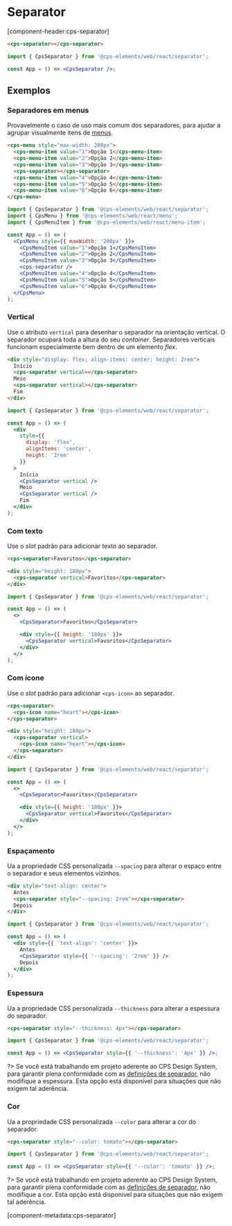 # Separator

[component-header:cps-separator]

```html preview
<cps-separator></cps-separator>
```

```jsx react
import { CpsSeparator } from '@cps-elements/web/react/separator';

const App = () => <CpsSeparator />;
```

## Exemplos

### Separadores em menus

Provavelmente o caso de uso mais comum dos separadores, para ajudar a agrupar visualmente itens de [menus](/componentes/menu).

```html preview
<cps-menu style="max-width: 200px">
  <cps-menu-item value="1">Opção 1</cps-menu-item>
  <cps-menu-item value="2">Opção 2</cps-menu-item>
  <cps-menu-item value="3">Opção 3</cps-menu-item>
  <cps-separator></cps-separator>
  <cps-menu-item value="4">Opção 4</cps-menu-item>
  <cps-menu-item value="5">Opção 5</cps-menu-item>
  <cps-menu-item value="6">Opção 6</cps-menu-item>
</cps-menu>
```

```jsx react
import { CpsSeparator } from '@cps-elements/web/react/separator';
import { CpsMenu } from '@cps-elements/web/react/menu';
import { CpsMenuItem } from '@cps-elements/web/react/menu-item';

const App = () => (
  <CpsMenu style={{ maxWidth: '200px' }}>
    <CpsMenuItem value="1">Opção 1</CpsMenuItem>
    <CpsMenuItem value="2">Opção 2</CpsMenuItem>
    <CpsMenuItem value="3">Opção 3</CpsMenuItem>
    <cps-separator />
    <CpsMenuItem value="4">Opção 4</CpsMenuItem>
    <CpsMenuItem value="5">Opção 5</CpsMenuItem>
    <CpsMenuItem value="6">Opção 6</CpsMenuItem>
  </CpsMenu>
);
```

### Vertical

Use o atributo `vertical` para desenhar o separador na orientação vertical. O separador ocupará toda a altura do seu _container_. Separadores verticais funcionam especialmente bem dentro de um elemento _flex_.

```html preview
<div style="display: flex; align-items: center; height: 2rem">
  Início
  <cps-separator vertical></cps-separator>
  Meio
  <cps-separator vertical></cps-separator>
  Fim
</div>
```

```jsx react
import { CpsSeparator } from '@cps-elements/web/react/separator';

const App = () => (
  <div
    style={{
      display: 'flex',
      alignItems: 'center',
      height: '2rem'
    }}
  >
    Início
    <CpsSeparator vertical />
    Meio
    <CpsSeparator vertical />
    Fim
  </div>
);
```

### Com texto

Use o _slot_ padrão para adicionar texto ao separador.

```html preview
<cps-separator>Favoritos</cps-separator>

<div style="height: 180px">
  <cps-separator vertical>Favoritos</cps-separator>
</div>
```

```jsx react
import { CpsSeparator } from '@cps-elements/web/react/separator';

const App = () => (
  <>
    <CpsSeparator>Favoritos</CpsSeparator>

    <div style={{ height: '180px' }}>
      <CpsSeparator vertical>Favoritos</CpsSeparator>
    </div>
  </>
);
```

### Com ícone

Use o _slot_ padrão para adicionar `<cps-icon>` ao separador.

```html preview
<cps-separator>
  <cps-icon name="heart"></cps-icon>
</cps-separator>

<div style="height: 180px">
  <cps-separator vertical>
    <cps-icon name="heart"></cps-icon>
  </cps-separator>
</div>
```

```jsx react
import { CpsSeparator } from '@cps-elements/web/react/separator';

const App = () => (
  <>
    <CpsSeparator>Favoritos</CpsSeparator>

    <div style={{ height: '180px' }}>
      <CpsSeparator vertical>Favoritos</CpsSeparator>
    </div>
  </>
);
```

### Espaçamento

Ua a propriedade CSS personalizada `--spacing` para alterar o espaço entre o separador e seus elementos vizinhos.

```html preview
<div style="text-align: center">
  Antes
  <cps-separator style="--spacing: 2rem"></cps-separator>
  Depois
</div>
```

```jsx react
import { CpsSeparator } from '@cps-elements/web/react/separator';

const App = () => (
  <div style={{ 'text-align': 'center' }}>
    Antes
    <CpsSeparator style={{ '--spacing': '2rem' }} />
    Depois
  </div>
);
```

### Espessura

Ua a propriedade CSS personalizada `--thickness` para alterar a espessura do separador.

```html preview
<cps-separator style="--thickness: 4px"></cps-separator>
```

```jsx react
import { CpsSeparator } from '@cps-elements/web/react/separator';

const App = () => <CpsSeparator style={{ '--thickness': '4px' }} />;
```

?> Se você está trabalhando em projeto aderente ao CPS Design System, para garantir plena conformidade com as [definições de separador](https://cpsrepositorio.github.io/cps-design-system/componentes/separator.html), não modifique a espessura. Esta opção está disponível para situações que não exigem tal aderência.

### Cor

Ua a propriedade CSS personalizada `--color` para alterar a cor do separador.

```html preview
<cps-separator style="--color: tomato"></cps-separator>
```

```jsx react
import { CpsSeparator } from '@cps-elements/web/react/separator';

const App = () => <CpsSeparator style={{ '--color': 'tomato' }} />;
```

?> Se você está trabalhando em projeto aderente ao CPS Design System, para garantir plena conformidade com as [definições de separador](https://cpsrepositorio.github.io/cps-design-system/componentes/separator.html), não modifique a cor. Esta opção está disponível para situações que não exigem tal aderência.

[component-metadata:cps-separator]
